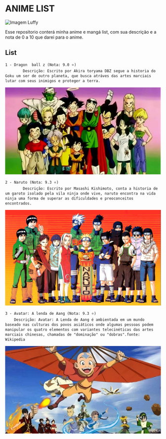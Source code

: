 # ANIME LIST

![Imagem Luffy](./img/1.png)

Esse repositorio conterá minha anime e mangá list, com sua descrição e a nota de 0 a 10 que darei para o anime.


## List 
    1 - Dragon  ball z (Nota: 9.0 ⭐) 
            Descrição: Escrito por Akira toryama DBZ segue a historia do Goku um ser de outro planeta, que busca atráves das artes marciais lutar com seus inimigos e proteger a terra.
![alt text](./img/dbz.png)

    2 - Naruto (Nota: 9.3 ⭐) 
            Descrição: Escrito por Masashi Kishimoto, conta a historia de um garoto isolado pela vila ninja onde vive, naruto encontra na vida ninja uma forma de superar as dificuldades e preoconceitos encontrados.  

![alt text](./img/naruto.png)



    3 - Avatar: A lenda de Aang (Nota: 9.3 ⭐) 
        Descrição: Avatar: A Lenda de Aang é ambientada em um mundo baseado nas culturas dos povos asiáticos onde algumas pessoas podem manipular os quatro elementos com variantes telecinéticas das artes marciais chinesas, chamadas de "dominação" ou "dobras".fonte: Wikipedia

![alt text](./img/avatar.png)

